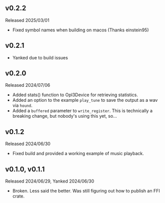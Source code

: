 
v0.2.2
------
Released 2025/03/01

* Fixed symbol names when building on macos (Thanks einstein95)

v0.2.1
------

* Yanked due to build issues

v0.2.0
------
Released 2024/07/06

* Added stats() function to Opl3Device for retrieving statistics.
* Added an option to the example `play_tune` to save the output as a wav via `hound`.
* Added a `buffered` parameter to `write_register`. This is technically a breaking change,
  but nobody's using this yet, so...

v0.1.2
------
Released 2024/06/30

* Fixed build and provided a working example of music playback.

v0.1.0, v0.1.1
--------------
Released 2024/06/29, Yanked 2024/06/30

* Broken. Less said the better. Was still figuring out how to publish an FFI crate.